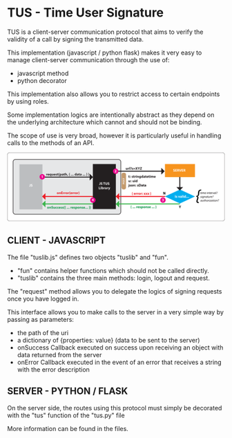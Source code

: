 # TUS - Time User Signature

TUS is a client-server communication protocol that aims to
verify the validity of a call by signing the transmitted data.

This implementation (javascript / python flask) makes it very easy
to manage client-server communication through the use of: 

* javascript method
* python decorator
  
This implementation also allows you to restrict access
to certain endpoints by using roles.

Some implementation logics are intentionally abstract as they depend 
on the underlying architecture which cannot and should not be binding.

The scope of use is very broad, however it is particularly useful in handling
calls to the methods of an API.

![Schema](schema.png)

## CLIENT - JAVASCRIPT

The file "tuslib.js" defines two objects "tuslib" and "fun".

* "fun" contains helper functions which should not be called directly.
* "tuslib" contains the three main methods: login, logout and request.

The "request" method allows you to delegate the logics of signing
requests once you have logged in.

This interface allows you to make calls to the server in a very simple way
by passing as parameters:

- the path of the uri
- a dictionary of {properties: value} (data to be sent to the server)
- onSuccess Callback executed on success upon receiving an object with
  data returned from the server
- onError Callback executed in the event of an error that receives a
  string with the error description
  
## SERVER - PYTHON / FLASK

On the server side, the routes using this protocol must simply be decorated 
with the "tus" function of the "tus.py" file

More information can be found in the files.
